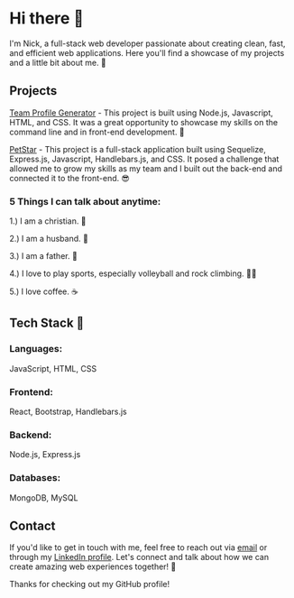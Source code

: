 # Hi there 👋

I'm Nick, a full-stack web developer passionate about creating clean, fast, and efficient web applications. Here you'll find a showcase of my projects and a little bit about me. 🤖

## Projects
[Team Profile Generator](https://github.com/nwherman1724/team-profile-generator) - This project is built using Node.js, Javascript, HTML, and CSS. It was a great opportunity to showcase my skills on the command line and in front-end development. 🤩

[PetStar](https://github.com/nwherman1724/rmp) - This project is a full-stack application built using Sequelize, Express.js, Javascript, Handlebars.js, and CSS. It posed a challenge that allowed me to grow my skills as my team and I built out the back-end and connected it to the front-end. 😎

### 5 Things I can talk about anytime:
1.) I am a christian. 🙏

2.) I am a husband. 💍

3.) I am a father. 👶

4.) I love to play sports, especially volleyball and rock climbing. 🧗‍♂️

5.) I love coffee. ☕

## Tech Stack 🚀
### Languages: 
JavaScript, HTML, CSS

### Frontend: 
React, Bootstrap, Handlebars.js

### Backend: 
Node.js, Express.js

### Databases: 
MongoDB, MySQL

## Contact 
If you'd like to get in touch with me, feel free to reach out via [email](nwherman1724@gmail.com) or through my [LinkedIn profile](https://www.linkedin.com/in/nwherman1724/). Let's connect and talk about how we can create amazing web experiences together! 🤝

Thanks for checking out my GitHub profile!

<!--
**nwherman1724/nwherman1724** is a ✨ _special_ ✨ repository because its `README.md` (this file) appears on your GitHub profile.



Here are some ideas to get you started:

- 🔭 I’m currently working on ...
- 🌱 I’m currently learning ...
- 👯 I’m looking to collaborate on ...
- 🤔 I’m looking for help with ...
- 💬 Ask me about ...
- 📫 How to reach me: ...
- 😄 Pronouns: ...
- ⚡ Fun fact: ...
-->

